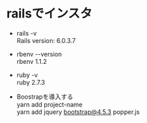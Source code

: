 # railsでインスタ

* rails -v       
Rails version: 6.0.3.7

* rbenv --version      
rbenv 1.1.2

* ruby -v         
ruby 2.7.3

* Boostrapを導入する<br>
yarn add project-name<br>
yarn add jquery bootstrap@4.5.3 popper.js<br>